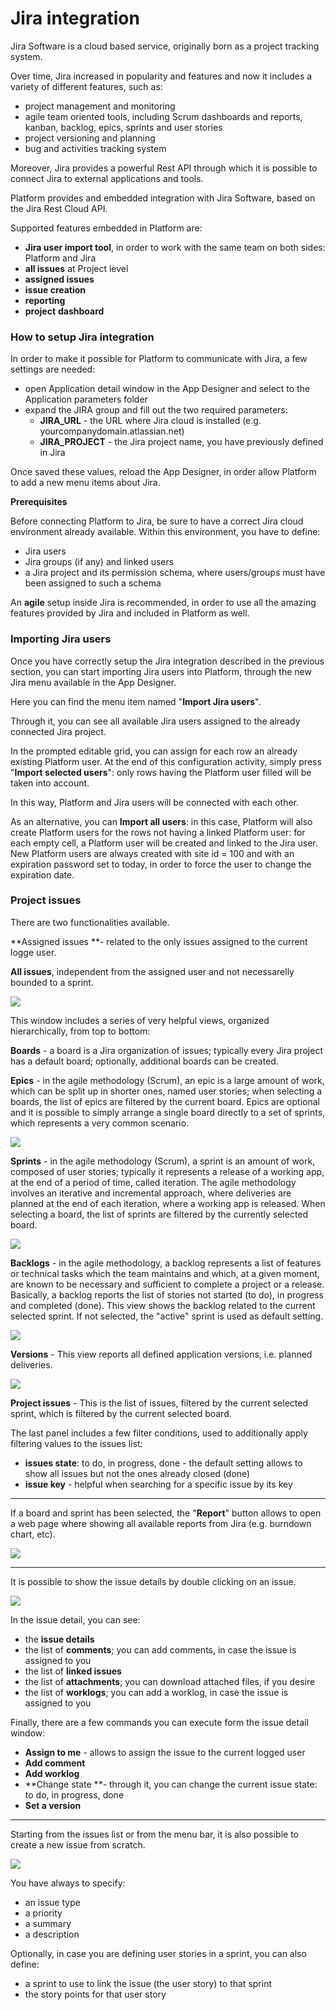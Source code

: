 # Jira integration

Jira Software is a cloud based service, originally born as a project tracking system.

Over time, Jira increased in popularity and features and now it includes a variety of different features, such as:

* project management and monitoring
* agile team oriented tools, including Scrum dashboards and reports, kanban, backlog, epics, sprints and user stories
* project versioning and planning 
* bug and activities tracking system

Moreover, Jira provides a powerful Rest API through which it is possible to connect Jira to external applications and tools.

Platform provides and embedded integration with Jira Software, based on the Jira Rest Cloud API.

Supported features embedded in Platform are:

* **Jira user import tool**, in order to work with the same team on both sides: Platform and Jira
* **all issues** at Project level
* **assigned issues**
* **issue creation**
* **reporting**
* **project** **dashboard**



### How to setup Jira integration

In order to make it possible for Platform to communicate with Jira, a few settings are needed:

* open Application detail window in the App Designer and select to the Application parameters folder
* expand the JIRA group and fill out the two required parameters:
  * **JIRA\_URL** - the URL where Jira cloud is installed \(e.g. yourcompanydomain.atlassian.net\)
  * **JIRA\_PROJECT** - the Jira project name, you have previously defined in Jira

Once saved these values, reload the App Designer, in order allow Platform to add a new menu items about Jira.

**Prerequisites**

Before connecting Platform to Jira, be sure to have a correct Jira cloud environment already available. Within this environment, you have to define:

* Jira users
* Jira groups \(if any\) and linked users
* a Jira project and its permission schema, where users/groups must have been assigned to such a schema

An **agile** setup inside Jira is recommended, in order to use all the amazing features provided by Jira and included in Platform as well.



### Importing Jira users

Once you have correctly setup the Jira integration described in the previous section, you can start importing Jira users into Platform, through the new Jira menu available in the App Designer.

Here you can find the menu item named "**Import Jira users**".

Through it, you can see all available Jira users assigned to the already connected Jira project.

In the prompted editable grid, you can assign for each row an already existing Platform user. At the end of this configuration activity, simply press "**Import selected users**": only rows having the Platform user filled will be taken into account.

In this way, Platform and Jira users will be connected with each other.

As an alternative, you can **Import all users**: in this case, Platform will also create Platform users for the rows not having a linked Platform user: for each empty cell, a Platform user will be created and linked to the Jira user. New Platform users are always created with site id = 100 and with an expiration password set to today, in order to force the user to change the expiration date.



### Project issues

There are two functionalities available.

**Assigned issues **- related to the only issues assigned to the current logge user.

**All issues**, independent from the assigned user and not necessarelly bounded to a sprint.

![](/assets/issues.png)

This window includes a series of very helpful views, organized hierarchically, from top to bottom:

**Boards** - a board is a Jira organization of issues; typically every Jira project has a default board; optionally, additional boards can be created.

**Epics** - in the agile methodology \(Scrum\), an epic is a large amount of work, which can be split up in shorter ones, named user stories; when selecting a boards, the list of epics are filtered by the current board. Epics are optional and it is possible to simply arrange a single board directly to a set of sprints, which represents a very common scenario.

![](/assets/epics.png)

**Sprints** - in the agile methodology \(Scrum\), a sprint is an amount of work, composed of user stories; typically it represents a release of a working app, at the end of a period of time, called iteration. The agile methodology involves an iterative and incremental approach, where deliveries are planned at the end of each iteration, where a working app is released. When selecting a board, the list of sprints are filtered by the currently selected board.

![](/assets/sprints.png)

**Backlogs** - in the agile methodology, a backlog represents a list of features or technical tasks which the team maintains and which, at a given moment, are known to be necessary and sufficient to complete a project or a release. Basically, a backlog reports the list of stories not started \(to do\), in progress and completed \(done\). This view shows the backlog related to the current selected sprint. If not selected, the "active" sprint is used as default setting.

![](/assets/backlog.png)

**Versions** - This view reports all defined application versions, i.e. planned deliveries.

![](/assets/versions.png)

**Project issues** - This is the list of issues, filtered by the current selected sprint, which is filtered by the current selected board.



The last panel includes a few filter conditions, used to additionally apply filtering values to the issues list: 

* **issues state**: to do, in progress, done - the default setting allows to show all issues but not the ones already closed \(done\)
* **issue key** - helpful when searching for a specific issue by its key



---

If a board and sprint has been selected, the "**Report**" button allows to open a web page where showing all available reports from Jira \(e.g. burndown chart, etc\).

![](/assets/j_report.png)

---

It is possible to show the issue details by double clicking on an issue.

![](/assets/issue.png)

In the issue detail, you can see:

* the **issue details**
* the list of **comments**; you can add comments, in case the issue is assigned to you
* the list of **linked issues**
* the list of **attachments**; you can download attached files, if you desire
* the list of **worklogs**; you can add a worklog, in case the issue is assigned to you

Finally, there are a few commands you can execute form the issue detail window:

* **Assign to me** - allows to assign the issue to the current logged user
* **Add comment**
* **Add worklog**
* **Change state **- through it, you can change the current issue state: to do, in progress, done
* **Set a version**

---

Starting from the issues list or from the menu bar, it is also possible to create a new issue from scratch.

![](/assets/newissue.png)



You have always to specify:

* an issue type
* a priority
* a summary
* a description

Optionally, in case you are defining user stories in a sprint, you can also define:

* a sprint to use to link the issue \(the user story\) to that sprint
* the story points for that user story









